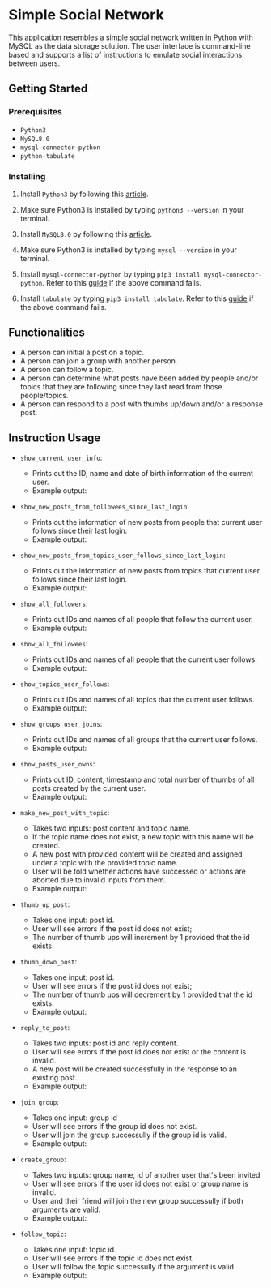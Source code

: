# Simple Social Network

This application resembles a simple social network written in Python with MySQL as the data storage solution. 
The user interface is command-line based and supports a list of instructions to emulate social interactions between users.

## Getting Started
### Prerequisites
- `Python3`
- `MySQL8.0`
- `mysql-connector-python`
- `python-tabulate`

### Installing
1. Install `Python3` by following this [article](https://realpython.com/installing-python/).

2. Make sure Python3 is installed by typing `python3 --version` in your terminal. 

3. Install `MySQL8.0` by following this [article](https://dev.mysql.com/doc/refman/8.0/en/installing.html).

4. Make sure Python3 is installed by typing `mysql --version` in your terminal. 

5. Install `mysql-connector-python` by typing `pip3 install mysql-connector-python`. Refer to this [guide](https://pynative.com/install-mysql-connector-python/) if the above command fails.

5. Install `tabulate` by typing `pip3 install tabulate`. Refer to this [guide](https://pypi.org/project/tabulate/) if the above command fails.

## Functionalities
- A person can initial a post on a topic.
- A person can join a group with another person.
- A person can follow a topic.
- A person can determine what posts have been added by people and/or topics that they are following since they last read from those people/topics.
- A person can respond to a post with thumbs up/down and/or a response post.

## Instruction Usage
- `show_current_user_info`: 
    - Prints out the ID, name and date of birth information of the current user.
    - Example output:

- `show_new_posts_from_followees_since_last_login`:
    - Prints out the information of new posts from people that current user follows since their last login.
    - Example output:

- `show_new_posts_from_topics_user_follows_since_last_login`:
    - Prints out the information of new posts from topics that current user follows since their last login.
    - Example output:
    
- `show_all_followers`:
    - Prints out IDs and names of all people that follow the current user.
    - Example output:
    
- `show_all_followees`:
    - Prints out IDs and names of all people that the current user follows.
    - Example output:
 
- `show_topics_user_follows`:
    - Prints out IDs and names of all topics that the current user follows.
    - Example output:

- `show_groups_user_joins`:
    - Prints out IDs and names of all groups that the current user follows.
    - Example output:
    
- `show_posts_user_owns`:
    - Prints out ID, content, timestamp and total number of thumbs of all posts created by the current user.
    - Example output:

- `make_new_post_with_topic`:
    - Takes two inputs: post content and topic name.
    - If the topic name does not exist, a new topic with this name will be created.
    - A new post with provided content will be created and assigned under a topic with the provided topic name.
    - User will be told whether actions have successed or actions are aborted due to invalid inputs from them.
    - Example output:
    
- `thumb_up_post`:
    - Takes one input: post id.
    - User will see errors if the post id does not exist;
    - The number of thumb ups will increment by 1 provided that the id exists.
    
    
- `thumb_down_post`:
    - Takes one input: post id.
    - User will see errors if the post id does not exist;
    - The number of thumb ups will decrement by 1 provided that the id exists.
    - Example output:
    
- `reply_to_post`:
    - Takes two inputs: post id and reply content.
    - User will see errors if the post id does not exist or the content is invalid.
    - A new post will be created successfully in the response to an existing post.
    - Example output:
    
- `join_group`:
    - Takes one input: group id
    - User will see errors if the group id does not exist.
    - User will join the group successully if the group id is valid.
    - Example output:
    
- `create_group`:
    - Takes two inputs: group name, id of another user that's been invited
    - User will see errors if the user id does not exist or group name is invalid.
    - User and their friend will join the new group successully if both arguments are valid.
    - Example output:
    
- `follow_topic`:
    - Takes one input: topic id.
    - User will see errors if the topic id does not exist.
    - User will follow the topic successully if the argument is valid.
    - Example output:
   
